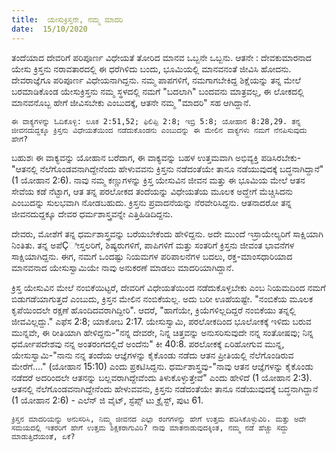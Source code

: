 ```yaml
---
title:  ಯೇಸುಕ್ರಿಸ್ತನೇ, ನಮ್ಮ ಮಾದರಿ
date:  15/10/2020
---
```


ತಂದೆಯಾದ ದೇವರಿಗೆ ಪರಿಪೂರ್ಣ ವಿಧೇಯತೆ ತೋರಿದ ಮಾನವ ಒಬ್ಬನೇ ಒಬ್ಬನು. ಆತನೇ : ದೇವಕುಮಾರನಾದ ಯೇಸು ಕ್ರಿಸ್ತನು ನರಾವತಾರದಲ್ಲಿ ಈ ಧರೆಗಿಳಿದು ಬಂದು, ಭೂಮಿಯಲ್ಲಿ ಮಾನವನಂತೆ ಜೀವಿಸಿ ಹೋದನು. ದೇವರಾಜ್ಞೆಗೂ ಪರಿಪೂರ್ಣ ವಿಧೇಯನಾಗಿದ್ದನು. ನಮ್ಮ ಪಾಪಗಳಿಗೆ, ನಮಗಾಗಬೇಕಿದ್ದ ಶಿಕ್ಷೆಯನ್ನು ತನ್ನ ಮೇಲೆ ಬರಮಾಡಿಕೊಂಡ ಯೇಸುಕ್ರಿಸ್ತನು ನಮ್ಮ ಸ್ಥಳದಲ್ಲಿ ನಮಗೆ "ಬದಲಾಗಿ" ಬಂದವನು ಮಾತ್ರವಲ್ಲ, ಈ ಲೋಕದಲ್ಲಿ ಮಾನವನೊಬ್ಬ ಹೇಗೆ ಜೀವಿಸಬೇಕು ಎಂಬುದಕ್ಕೆ, ಆತನೇ ನಮ್ಮ "ಮಾದರಿ" ಸಹ ಆಗಿದ್ದಾನೆ.

`ಈ ವಾಕ್ಯಗಳನ್ನು ಓದಿಕೊಳ್ಳಿ: ಲೂಕ 2:51,52; ಫಿಲಿಪ್ಪಿ 2:8; ಇಬ್ರಿ 5:8; ಯೋಹಾನ 8:28,29. ತನ್ನ ಜೀವನದುದ್ದಕ್ಕೂ ಕ್ರಿಸ್ತನು ವಿಧೇಯತೆಯಿಂದ ನಡೆದುಕೊಂಡನು ಎಂಬುದನ್ನು ಈ ಮೇಲಿನ ವಾಕ್ಯಗಳು ನಮಗೆ ನೆನಪಿಸುವುದು ಹೇಗೆ?`

ಬಹುಶಃ ಈ ವಾಕ್ಯವನ್ನು ಯೋಹಾನ ಬರೆದಾಗ, ಈ ವಾಕ್ಯವನ್ನು ಬಹಳ ಉತ್ತಮವಾಗಿ ಅಭಿವ್ಯಕ್ತಿ ಪಡಿಸಿರಬೇಕು-"ಆತನಲ್ಲಿ ನೆಲೆಗೊಂಡವನಾಗಿದ್ದೇನೆಂದು ಹೇಳುವವನು ಕ್ರಿಸ್ತನು ನಡೆದಂತೆಯೇ ತಾನೂ ನಡೆಯುವುದಕ್ಕೆ ಬದ್ಧನಾಗಿದ್ದಾನೆ" (1 ಯೋಹಾನ 2:6). ನಾವು ನಮ್ಮ ಕಣ್ಣುಗಳನ್ನು ಕ್ರಿಸ್ತ ಯೇಸುವಿನ ಜೀವನ ಮತ್ತು ಈ ಭೂಮಿಯ ಮೇಲೆ ಆತನ ಸೇವೆಯ ಕಡೆ ನೆಟ್ಟಾಗ, ಆತ ತನ್ನ ಪರಲೋಕದ ತಂದೆಯನ್ನು ವಿಧೇಯತೆಯ ಮೂಲಕ ಅದ್ಹೇಗೆ ಮೆಚ್ಚಿಸಿದನು ಎಂಬುದನ್ನು ಸುಲಭವಾಗಿ ನೋಡಬಹುದು. ಕ್ರಿಸ್ತನು ಪ್ರವಾದನೆಯನ್ನು ನೆರವೇರಿಸಿದ್ದನು. ಆತನಾದರೋ ತನ್ನ ಜೀವನದುದ್ದಕ್ಕೂ ದೇವರ ಧರ್ಮಶಾಸ್ತ್ರವನ್ನೇ ಎತ್ತಿಹಿಡಿದಿದ್ದನು.

ದೇವರು, ಮೋಶೆಗೆ ತನ್ನ ಧರ್ಮಶಾಸ್ತ್ರವನ್ನು ಬರೆಯಬೇಕೆಂದು ಹೇಳಿದ್ದನು. ಅದೇ ಮುಂದೆ ಇಸ್ರಾಯೇಲ್ಯರಿಗೆ ಸಾಕ್ಷಿಯಾಗಿ ನಿಂತಿತು. ತನ್ನ ಅಪೆÇೀಸ್ತಲರಿಗೆ, ಶಿಷ್ಯರುಗಳಿಗೆ, ಪಾಪಿಗಳಿಗೆ ಮತ್ತು ಸಂತರಿಗೆ ಕ್ರಿಸ್ತನು ಜೀವಂತ ಭಾವನೆಗಳ ಸಾಕ್ಷಿಯಾಗಿದ್ದನು. ಈಗ, ನಮಗೆ ಒಂದಷ್ಟು ನಿಯಮಗಳ ಪರಿಪಾಲನೆಗಳ ಬದಲು, ರಕ್ತ-ಮಾಂಸಧಾರಿಯಾದ ಮಾನವನಾದ ಯೇಸುಸ್ವಾಮಿಯೇ ನಾವು ಅನುಕರಣೆ ಮಾಡಲು ಮಾದರಿಯಾಗಿದ್ದಾನೆ.

ಕ್ರಿಸ್ತ ಯೇಸುವಿನ ಮೇಲೆ ನಂಬಿಕೆಯಿಟ್ಟರೆ, ದೇವರಿಗೆ ವಿಧೇಯತೆಯಿಂದ ನಡೆದುಕೊಳ್ಳಬೇಕು ಎಂಬ ನಿಯಮದಿಂದ ನಮಗೆ ಬಿಡುಗಡೆಯಾಗುತ್ತದೆ ಎಂಬುದು, ಕ್ರಿಸ್ತನ ಮೇಲಿನ ನಂಬಿಕೆಯಲ್ಲ. ಅದು ಬರೀ ಊಹೆಯಷ್ಟೇ. "ನಂಬಿಕೆಯ ಮೂಲಕ ಕೃಪೆಯಿಂದಲೇ ರಕ್ಷಣೆ ಹೊಂದಿದವರಾಗಿದ್ದೀರಿ". ಆದರೆ, "ಹಾಗೆಯೇ, ಕ್ರಿಯೆಗಳಿಲ್ಲದಿದ್ದರೆ ನಂಬಿಕೆಯು ತನ್ನಲ್ಲಿ ಜೀವವಿಲ್ಲದ್ದು." ಎಫೆಸ 2:8; ಯಾಕೋಬ 2:17. ಯೇಸುಸ್ವಾಮಿ, ಪರಲೋಕದಿಂದ ಭೂಲೋಕಕ್ಕೆ ಇಳಿದು ಬರುವ ಮುನ್ನವೇ, ಈ ರೀತಿಯಾಗಿ ಹೇಳಿದ್ದನು-"ನನ್ನ ದೇವರೇ, ನಿನ್ನ ಚಿತ್ತವನ್ನು ಅನುಸರಿಸುವುದೇ ನನ್ನ ಸಂತೋಷವು; ನಿನ್ನ ಧರ್ಮೋಪದೇಶವು ನನ್ನ ಅಂತರಂಗದಲ್ಲಿದೆ ಅಂದೆನು" ಕೀ 40:8. ಪರಲೋಕಕ್ಕೆ ಏರಿಹೋಗುವ ಮುನ್ನ, ಯೇಸುಸ್ವಾಮಿ-"ನಾನು ನನ್ನ ತಂದೆಯ ಆಜ್ಞೆಗಳನ್ನು ಕೈಕೊಂಡು ನಡೆದು ಆತನ ಪ್ರೀತಿಯಲ್ಲಿ ನೆಲೆಗೊಂಡಿರುವ ಮೇರೆಗೆ...." (ಯೋಹಾನ 15:10) ಎಂದು ಪ್ರಕಟಿಸಿದ್ದನು. ಧರ್ಮಶಾಸ್ತ್ರವು-"ನಾವು ಆತನ ಆಜ್ಞೆಗಳನ್ನು ಕೈಕೊಂಡು ನಡೆದರೆ ಅದರಿಂದಲೇ ಆತನನ್ನು ಬಲ್ಲವರಾಗಿದ್ದೇವೆಂದು ತಿಳುಕೊಳ್ಳುತ್ತೇವೆ" ಎಂದು ಹೇಳಿದೆ (1 ಯೋಹಾನ 2:3). ಆತನಲ್ಲಿ ನೆಲೆಗೊಂಡವನಾಗಿದ್ದೇನೆಂದು ಹೇಳುವವನು, ಕ್ರಿಸ್ತನು ನಡೆದಂತೆಯೇ ತಾನೂ ನಡೆಯುವುದಕ್ಕೆ ಬದ್ಧನಾಗಿದ್ದಾನೆ (1 ಯೋಹಾನ 2:6) - ಎಲೆನ್ ಜಿ ವೈಟ್, ಸ್ಟೆಪ್ಸ್ ಟು ಕ್ರೈಸ್ಟ್, ಪುಟ 61.

`ಕ್ರಿಸ್ತನ ಮಾದರಿಯನ್ನು ಅನುಸರಿಸಿ, ನಿಮ್ಮ ಜೀವನದ ಎಲ್ಲಾ ರಂಗಗಳನ್ನು ಹೇಗೆ ಉತ್ತಮ ಪಡಿಸಿಕೊಳ್ಳುವಿರಿ. ಮತ್ತು ಅದೇ ಸಮಯದಲ್ಲಿ ಇತರರಿಗೆ ಹೇಗೆ ಉತ್ತಮ ಶಿಕ್ಷಕರಾಗುವಿರಿ? ನಾವು ಮಾತನಾಡುವುದಕ್ಕಿಂತ, ನಮ್ಮ ನಡೆ ಹೆಚ್ಚು ಸದ್ದು ಮಾಡುತ್ತಿದೆಯಂತೆ, ಏಕೆ?`
